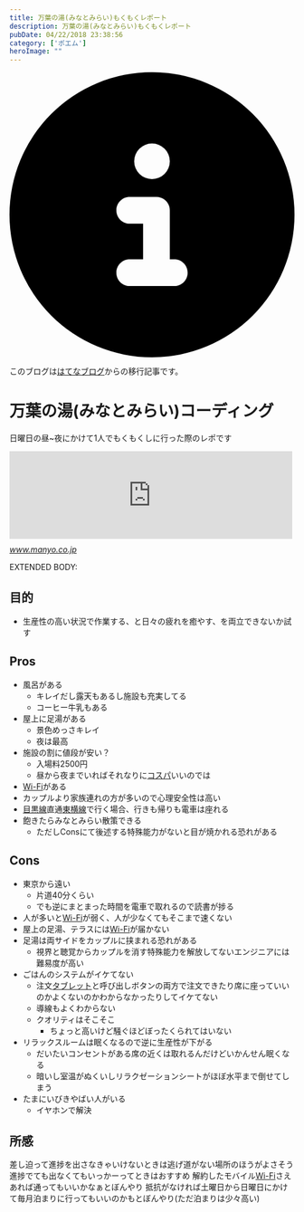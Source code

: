 ```yaml
---
title: 万葉の湯(みなとみらい)もくもくレポート
description: 万葉の湯(みなとみらい)もくもくレポート
pubDate: 04/22/2018 23:38:56
category: ['ポエム']
heroImage: ""
---
```


<div class="flex gap-3 items-center bg-gray-200 rounded-md px-5 py-2 mb-[40px]"> 
    <div> 
        <svg xmlns="http://www.w3.org/2000/svg" viewBox="0 0 512 512" class="inline w-6 h-6 fill-black_hover"> 
            <!--!Font Awesome Free 6.6.0 by @fontawesome - https://fontawesome.com License - https://fontawesome.com/license/free Copyright 2024 Fonticons, Inc.--> 
            <path d="M256 512A256 256 0 1 0 256 0a256 256 0 1 0 0 512zM216 336l24 0 0-64-24 0c-13.3 0-24-10.7-24-24s10.7-24 24-24l48 0c13.3 0 24 10.7 24 24l0 88 8 0c13.3 0 24 10.7 24 24s-10.7 24-24 24l-80 0c-13.3 0-24-10.7-24-24s10.7-24 24-24zm40-208a32 32 0 1 1 0 64 32 32 0 1 1 0-64z"></path> 
        </svg> 
    </div> 
    <div> 
        <p>
            このブログは<a 
                href="https://sota1235.hatenablog.com/entry/2018/04/22/233856"
                target="_blank"
                rel="noopener noreferrer"
            >はてなブログ</a>からの移行記事です。
        </p> 
    </div> 
</div>
        <h1>万葉の湯(みなとみらい)コーディング</h1>

<p>日曜日の昼~夜にかけて1人でもくもくしに行った際のレポです</p>

<p><iframe src="https://hatenablog-parts.com/embed?url=https%3A%2F%2Fwww.manyo.co.jp%2Fmm21%2F" title="横浜みなとみらい万葉倶楽部【公式サイト】 | 万葉倶楽部グループ" class="embed-card embed-webcard" scrolling="no" frameborder="0" style="display: block; width: 100%; height: 155px; max-width: 500px; margin: 10px 0px;"></iframe><cite class="hatena-citation"><a href="https://www.manyo.co.jp/mm21/">www.manyo.co.jp</a></cite></p>

EXTENDED BODY:

<h2>目的</h2>

<ul>
<li>生産性の高い状況で作業する、と日々の疲れを癒やす、を両立できないか試す</li>
</ul>


<h2>Pros</h2>

<ul>
<li>風呂がある

<ul>
<li>キレイだし露天もあるし施設も充実してる</li>
<li>コーヒー牛乳もある</li>
</ul>
</li>
<li>屋上に足湯がある

<ul>
<li>景色めっさキレイ</li>
<li>夜は最高</li>
</ul>
</li>
<li>施設の割に値段が安い？

<ul>
<li>入場料2500円</li>
<li>昼から夜までいればそれなりに<a class="keyword" href="http://d.hatena.ne.jp/keyword/%A5%B3%A5%B9%A5%D1">コスパ</a>いいのでは</li>
</ul>
</li>
<li><a class="keyword" href="http://d.hatena.ne.jp/keyword/Wi-Fi">Wi-Fi</a>がある</li>
<li>カップルより家族連れの方が多いので心理安全性は高い</li>
<li><a class="keyword" href="http://d.hatena.ne.jp/keyword/%CC%DC%B9%F5%C0%FE">目黒線</a>直通<a class="keyword" href="http://d.hatena.ne.jp/keyword/%C5%EC%B2%A3%C0%FE">東横線</a>で行く場合、行きも帰りも電車は座れる</li>
<li>飽きたらみなとみらい散策できる

<ul>
<li>ただしConsにて後述する特殊能力がないと目が焼かれる恐れがある</li>
</ul>
</li>
</ul>


<h2>Cons</h2>

<ul>
<li>東京から遠い

<ul>
<li>片道40分くらい</li>
<li>でも逆にまとまった時間を電車で取れるので読書が捗る</li>
</ul>
</li>
<li>人が多いと<a class="keyword" href="http://d.hatena.ne.jp/keyword/Wi-Fi">Wi-Fi</a>が弱く、人が少なくてもそこまで速くない</li>
<li>屋上の足湯、テラスには<a class="keyword" href="http://d.hatena.ne.jp/keyword/Wi-Fi">Wi-Fi</a>が届かない</li>
<li>足湯は両サイドをカップルに挟まれる恐れがある

<ul>
<li>視界と聴覚からカップルを消す特殊能力を解放してないエンジニアには難易度が高い</li>
</ul>
</li>
<li>ごはんのシステムがイケてない

<ul>
<li>注文<a class="keyword" href="http://d.hatena.ne.jp/keyword/%A5%BF%A5%D6%A5%EC%A5%C3%A5%C8">タブレット</a>と呼び出しボタンの両方で注文できたり席に座っていいのかよくないのかわからなかったりしてイケてない</li>
<li>導線もよくわからない</li>
<li>クオリティはそこそこ

<ul>
<li>ちょっと高いけど騒ぐほどぼったくられてはいない</li>
</ul>
</li>
</ul>
</li>
<li>リラックスルームは眠くなるので逆に生産性が下がる

<ul>
<li>だいたいコンセントがある席の近くは取れるんだけどいかんせん眠くなる</li>
<li>暗いし室温がぬくいしリラクゼーションシートがほぼ水平まで倒せてしまう</li>
</ul>
</li>
<li>たまにいびきやばい人がいる

<ul>
<li>イヤホンで解決</li>
</ul>
</li>
</ul>


<h2>所感</h2>

<p>差し迫って進捗を出さなきゃいけないときは逃げ道がない場所のほうがよさそう
進捗でても出なくてもいっかーってときはおすすめ
解約したモバイル<a class="keyword" href="http://d.hatena.ne.jp/keyword/Wi-Fi">Wi-Fi</a>さえあれば通ってもいいかなぁとぼんやり
抵抗がなければ土曜日から日曜日にかけて毎月泊まりに行ってもいいのかもとぼんやり(ただ泊まりは少々高い)</p>

